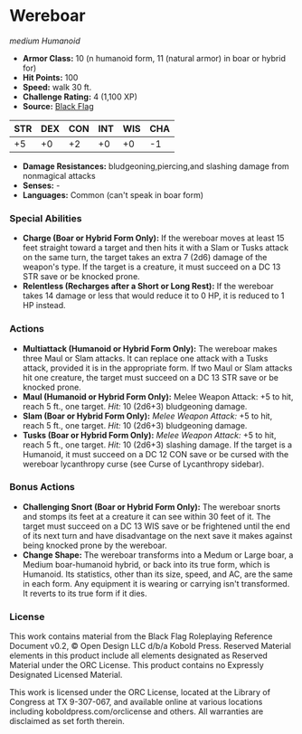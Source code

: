 # Wereboar

*medium* *Humanoid*

- **Armor Class:** 10 (n humanoid form, 11 (natural armor) in boar or hybrid for)
- **Hit Points:** 100 
- **Speed:** walk 30 ft.
- **Challenge Rating:** 4 (1,100 XP)
- **Source:** [Black Flag](https://koboldpress.com/kpstore/product/tovrpg-pg-mv/)

| STR | DEX | CON | INT | WIS | CHA |
| --- | --- | --- | --- | --- | --- |
| +5 | +0 | +2 | +0 | +0 | -1 |

- **Damage Resistances:** bludgeoning,piercing,and slashing damage from nonmagical attacks
- **Senses:** -
- **Languages:** Common (can't speak in boar form)

### Special Abilities

- **Charge (Boar or Hybrid Form Only):** If the wereboar moves at least 15 feet straight toward a target and then hits it with a Slam or Tusks attack on the same turn, the target takes an extra 7 (2d6) damage of the weapon's type. If the target is a creature, it must succeed on a DC 13 STR save or be knocked prone.
- **Relentless (Recharges after a Short or Long Rest):** If the wereboar takes 14 damage or less that would reduce it to 0 HP, it is reduced to 1 HP instead.

### Actions

- **Multiattack (Humanoid or Hybrid Form Only):** The wereboar makes three Maul or Slam attacks. It can replace one attack with a Tusks attack, provided it is in the appropriate form. If two Maul or Slam attacks hit one creature, the target must succeed on a DC 13 STR save or be knocked prone.
- **Maul (Humanoid or Hybrid Form Only):** Melee Weapon Attack: +5 to hit, reach 5 ft., one target. _Hit:_ 10 (2d6+3) bludgeoning damage.
- **Slam (Boar or Hybrid Form Only):** _Melee Weapon Attack:_ +5 to hit, reach 5 ft., one target. _Hit:_ 10 (2d6+3) bludgeoning damage.
- **Tusks (Boar or Hybrid Form Only):** _Melee Weapon Attack:_ +5 to hit, reach 5 ft., one target. _Hit:_ 10 (2d6+3) slashing damage. If the target is a Humanoid, it must succeed on a DC 12 CON save or be cursed with the wereboar lycanthropy curse (see Curse of Lycanthropy sidebar).

### Bonus Actions

- **Challenging Snort (Boar or Hybrid Form Only):** The wereboar snorts and stomps its feet at a creature it can see within 30 feet of it. The target must succeed on a DC 13 WIS save or be frightened until the end of its next turn and have disadvantage on the next save it makes against being knocked prone by the wereboar.
- **Change Shape:** The wereboar transforms into a Medum or Large boar, a Medium boar-humanoid hybrid, or back into its true form, which is Humanoid. Its statistics, other than its size, speed, and AC, are the same in each form. Any equipment it is wearing or carrying isn't transformed. It reverts to its true form if it dies.


### License

This work contains material from the Black Flag Roleplaying Reference Document v0.2, © Open Design LLC d/b/a Kobold Press. Reserved Material elements in this product include all elements designated as Reserved Material under the ORC License. This product contains no Expressly Designated Licensed Material.

This work is licensed under the ORC License, located at the Library of Congress at TX 9-307-067, and available online at various locations including koboldpress.com/orclicense and others. All warranties are disclaimed as set forth therein.
